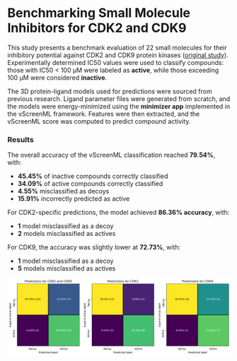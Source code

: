 # Benchmarking Small Molecule Inhibitors for CDK2 and CDK9

This study presents a benchmark evaluation of 22 small molecules for their inhibitory potential against CDK2 and CDK9 protein kinases ([original study](https://kpfu.ru/uz-eng/ns/archive/uz-eng-ns-2021-4-1.html)). Experimentally determined IC50 values were used to classify compounds: those with IC50 < 100 µM were labeled as **active**, while those exceeding 100 µM were considered **inactive**.

The 3D protein-ligand models used for predictions were sourced from previous research. Ligand parameter files were generated from scratch, and the models were energy-minimized using the **minimizer app** implemented in the vScreenML framework. Features were then extracted, and the vScreenML score was computed to predict compound activity.

### **Results**
The overall accuracy of the vScreenML classification reached **79.54%**, with:
- **45.45%** of inactive compounds correctly classified  
- **34.09%** of active compounds correctly classified  
- **4.55%** misclassified as decoys  
- **15.91%** incorrectly predicted as active  

For CDK2-specific predictions, the model achieved **86.36% accuracy**, with:
- **1** model misclassified as a decoy  
- **2** models misclassified as actives  

For CDK9, the accuracy was slightly lower at **72.73%**, with:
- **1** model misclassified as a decoy  
- **5** models misclassified as actives  

![Benchmark Results](confusion_matrix.png)
